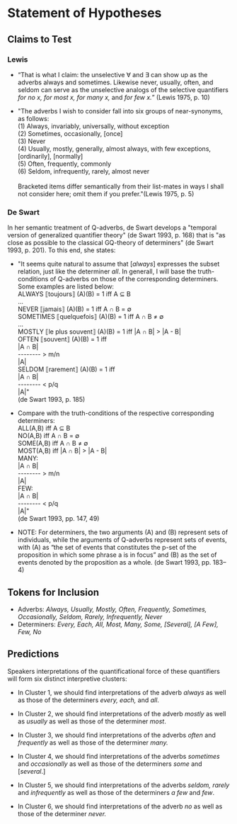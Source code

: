 # Statement of Hypotheses

## Claims to Test

### Lewis

* “That is what I claim: the unselective ∀ and ∃ can show up as the adverbs always and sometimes. Likewise never, usually, often, and seldom can serve as the unselective analogs of the selective quantifiers <i>for no x, for most x, for many x,</i> and <i>for few x.</i>” (Lewis 1975, p. 10)

* "The adverbs I wish to consider fall into six groups of near-synonyms, as follows:
<br>(1) Always, invariably, universally, without exception</br>
(2) Sometimes, occasionally, [once]</br>
(3) Never</br>
(4) Usually, mostly, generally, almost always, with few exceptions, [ordinarily], [normally]</br>
(5) Often, frequently, commonly</br>
(6) Seldom, infrequently, rarely, almost never</br>
<br>Bracketed items differ semantically from their list-mates in ways I shall not consider here; omit them if you prefer."(Lewis 1975, p. 5)</br>

### De Swart

In her semantic treatment of Q-adverbs, de Swart develops a "temporal version of generalized quantifier theory" (de Swart 1993, p. 168) that is "as close as possible to the classical GQ-theory of determiners" (de Swart 1993, p. 201). To this end, she states:

* "It seems quite natural to assume that [<i>always</i>] expresses the subset relation, just like the determiner <i>all</i>. In generall, I will base the truth-conditions of Q-adverbs on those of the corresponding determiners. Some examples are listed below:
<br> ALWAYS ⟦toujours⟧ (A)(B) = 1 iff A ⊆ B</br>
...</br>
NEVER ⟦jamais⟧ (A)(B) = 1 iff A ∩ B = ∅</br>
SOMETIMES ⟦quelquefois⟧ (A)(B) = 1 iff A ∩ B ≠ ∅</br>
...</br>
MOSTLY ⟦le plus souvent⟧ (A)(B) = 1 iff |A ∩ B| > |A - B|</br>
OFTEN ⟦souvent⟧ (A)(B) = 1 iff</br> 
|A ∩ B|</br>
--------  > m/n</br>
|A|</br>
SELDOM ⟦rarement⟧ (A)(B) = 1 iff</br>
|A ∩ B|</br>
--------  < p/q</br>
|A|"</br>
(de Swart 1993, p. 185)

* Compare with the truth-conditions of the respective corresponding determiners:
<br> ALL(A,B) iff A ⊆ B</br>
NO(A,B) iff A ∩ B = ∅</br>
SOME(A,B) iff A ∩ B ≠ ∅</br>
MOST(A,B) iff |A ∩ B| > |A - B|</br>
MANY:</br>
|A ∩ B|</br>
--------  > m/n</br>
|A|</br>
FEW:</br>
|A ∩ B|</br>
--------  < p/q</br>
|A|"</br>
(de Swart 1993, pp. 147, 49)

* NOTE: For determiners, the two arguments (A) and (B) represent sets of individuals, while the arguments of Q-adverbs represent sets of events, with (A) as “the set of events that constitutes the p-set of the proposition in which some phrase a is in focus” and (B) as the set of events denoted by the proposition as a whole. (de Swart 1993, pp. 183–4)

## Tokens for Inclusion

* Adverbs: <i>Always, Usually, Mostly, Often, Frequently, Sometimes, Occasionally, Seldom, Rarely, Infrequently, Never</i>
* Determiners: <i>Every, Each, All, Most, Many, Some, [Several], [A Few], Few, No</i>

## Predictions

Speakers interpretations of the quantificational force of these quantifiers will form six distinct interpretive clusters:

* In Cluster 1, we should find interpretations of the adverb <i>always</i> as well as those of the determiners <i>every, each,</i> and <i>all</i>.

* In Cluster 2, we should find interpretations of the adverb <i>mostly</i> as well as <i>usually</i> as well as those of the determiner <i>most</i>.

* In Cluster 3, we should find interpretations of the adverbs <i>often</i> and <i>frequently</i> as well as those of the determiner <i>many.</i>

* In Cluster 4, we should find interpretations of the adverbs <i>sometimes</i> and <i>occasionally</i> as well as those of the determiners <i>some</i> and [<i>several</i>.]

* In Cluster 5, we should find interpretations of the adverbs <i>seldom, rarely</i> and <i>infrequently</i> as well as those of the determiners <i>a few</i> and <i>few</i>.

* In Cluster 6, we should find interpretations of the adverb <i>no</i> as well as those of the determiner <i>never.</i>
